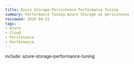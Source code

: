 ```yaml
---
title: Azure Storage Persistence Performance Tuning
summary: Performance Tuning Azure Storage as persistence
reviewed: 2016-04-21
tags:
- Azure
- Cloud
- Persistence
- Performance
---
```


include: azure-storage-performance-tuning
